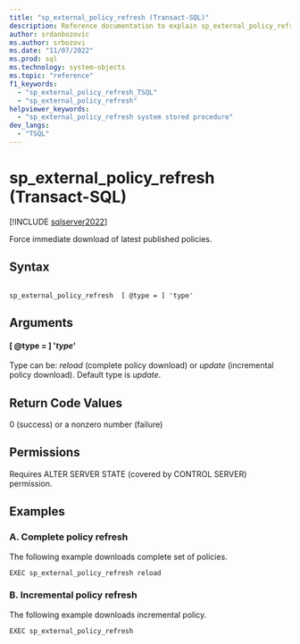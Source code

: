 ```yaml
---
title: "sp_external_policy_refresh (Transact-SQL)"
description: Reference documentation to explain sp_external_policy_refresh (Transact-SQL) system stored procedure.
author: srdanbozovic
ms.author: srbozovi
ms.date: "11/07/2022"
ms.prod: sql
ms.technology: system-objects
ms.topic: "reference"
f1_keywords:
  - "sp_external_policy_refresh_TSQL"
  - "sp_external_policy_refresh"
helpviewer_keywords:
  - "sp_external_policy_refresh system stored procedure"
dev_langs:
  - "TSQL"
---
```


# sp_external_policy_refresh  (Transact-SQL)

[!INCLUDE [sqlserver2022](../../includes/applies-to-version/sqlserver2022-asdb.md)]

Force immediate download of latest published policies.

## Syntax  
  
```  
  
sp_external_policy_refresh  [ @type = ] 'type'   
```  
  
## Arguments  
#### [ @type = ] '*type*'
 Type can be: *reload* (complete policy download) or *update* (incremental policy download). Default type is *update*.
  
## Return Code Values  
 0 (success) or a nonzero number (failure)  
    
## Permissions  
 Requires ALTER SERVER STATE (covered by CONTROL SERVER) permission.
  
## Examples  
  
### A. Complete policy refresh 
 The following example downloads complete set of policies.  
  
```  
EXEC sp_external_policy_refresh reload
```  
  
### B. Incremental policy refresh
 The following example downloads incremental policy.  
  
```  
EXEC sp_external_policy_refresh
```  
